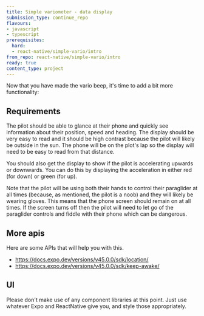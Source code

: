 ```yaml
---
title: Simple variometer - data display
submission_type: continue_repo
flavours:
- javascript
- typescript
prerequisites:
  hard:
  - react-native/simple-vario/intro
from_repo: react-native/simple-vario/intro
ready: true
content_type: project
---
```


Now that you have made the vario beep, it's time to add a bit more functionality:

## Requirements

The pilot should be able to glance at their phone and quickly see information about their position, speed and heading. The display should be very easy to read and it should be high contrast because the pilot will likely be outside in the sun. The phone will be on the plot's lap so the display will need to be easy to read from that distance.

You should also get the display to show if the pilot is accelerating upwards or downwards. You can do this by displaying the acceleration in either red (for down) or green (for up).

Note that the pilot will be using both their hands to control their paraglider at all times (because, as mentioned, the pilot is a noob) and they will likely be wearing gloves. This means that the phone screen should remain on at all times. If the screen turns off then the pilot will need to let go of the paraglider controls and fiddle with their phone which can be dangerous.

## More apis

Here are some APIs that will help you with this.

- https://docs.expo.dev/versions/v45.0.0/sdk/location/
- https://docs.expo.dev/versions/v45.0.0/sdk/keep-awake/

## UI

Please don't make use of any component libraries at this point. Just use whatever Expo and ReactNative give you, and style those appropriately.

